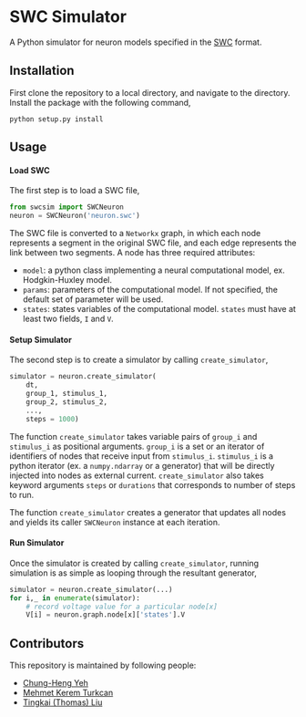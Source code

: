 # SWC Simulator

A Python simulator for neuron models specified in the
[SWC](http://www.neuronland.org/NLMorphologyConverter/MorphologyFormats/SWC/Spec.html)
format.

## Installation

First clone the repository to a local directory, and navigate to the directory. Install the package with the following command,

```
python setup.py install
```

## Usage

#### Load SWC
The first step is to load a SWC file,

```python
from swcsim import SWCNeuron
neuron = SWCNeuron('neuron.swc')
```
The SWC file is converted to a `Networkx` graph, in which each node represents a segment in the original SWC file, and each edge represents the link between two segments. A node has three required attributes:

* `model`: a python class implementing a neural computational model, ex. Hodgkin-Huxley model.
* `params`: parameters of the computational model. If not specified, the default set of parameter will be used.
* `states`: states variables of the computational model. `states` must have at least two fields, `I` and `V`.

#### Setup Simulator
The second step is to create a simulator by calling `create_simulator`,

```python
simulator = neuron.create_simulator(
    dt,
    group_1, stimulus_1,
    group_2, stimulus_2,
    ...,
    steps = 1000)
```

The function `create_simulator` takes variable pairs of `group_i` and `stimulus_i` as positional arguments. `group_i` is a set or an iterator of identifiers of nodes that receive input from `stimulus_i`. `stimulus_i` is a python iterator (ex. a `numpy.ndarray` or a generator) that will be directly injected into nodes as external current. `create_simulator` also takes keyword arguments `steps` or `durations` that corresponds to number of steps to run.

The function `create_simulator` creates a generator that updates all nodes and yields its caller `SWCNeuron` instance at each iteration.

#### Run Simulator
Once the simulator is created by calling `create_simulator`, running simulation is as simple as looping through the resultant generator,

```python
simulator = neuron.create_simulator(...)
for i,_ in enumerate(simulator):
    # record voltage value for a particular node[x]
    V[i] = neuron.graph.node[x]['states'].V
```

## Contributors
This repository is maintained by following people:

* [Chung-Heng Yeh](http://www.bionet.ee.columbia.edu/people)
* [Mehmet Kerem Turkcan](http://www.bionet.ee.columbia.edu/people)
* [Tingkai (Thomas) Liu](http://www.bionet.ee.columbia.edu/people)
